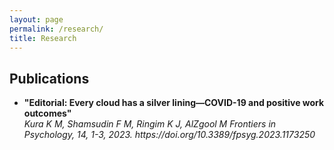 ```yaml
---
layout: page
permalink: /research/
title: Research
---
```


<h2>Publications</h2>
<ul>
	<li>
		<b>"Editorial: Every cloud has a silver lining—COVID-19 and positive work outcomes"</b><br>
		<i>Kura K M, Shamsudin F M, Ringim K J, AlZgool M 
		Frontiers in Psychology, 14, 1-3, 2023. https://doi.org/10.3389/fpsyg.2023.1173250
		

		
